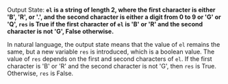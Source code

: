 Output State: **`el` is a string of length 2, where the first character is either 'B', 'R', or '.', and the second character is either a digit from 0 to 9 or 'G' or 'Q', `res` is True if the first character of `el` is 'B' or 'R' and the second character is not 'G', False otherwise.**

In natural language, the output state means that the value of `el` remains the same, but a new variable `res` is introduced, which is a boolean value. The value of `res` depends on the first and second characters of `el`. If the first character is 'B' or 'R' and the second character is not 'G', then `res` is True. Otherwise, `res` is False.